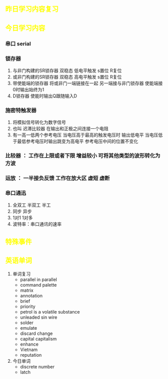 ## <font color="yellow">昨日学习内容复习</font>
## <font color="yellow">今日学习内容</font>
### 串口 serial
### 锁存器
1. 与非门构建的SR锁存器   双稳态   低电平触发 s置位 R复位
2. 或非门构建的SR锁存器  双稳态   高电平触发 s置位 R复位
3. 带使能端的锁存器 将或非门一端链接在一起 另一端接与非门锁存器  使能端接0时输出始终为1
4. D锁存器  使能时输出Q跟随输入D
### 施密特触发器
1. 将模拟信号转化为数字信号  
2. 也叫 迟滞比较器 在输出和正极之间连接一个电阻
3. 有一高一低两个参考电压 当电压高于最高的触发电压时 输出低电平 当电压低于最低参考电压时输出跳变为高电平 参考电压中间的位置不变化
### 比较器 ： 工作在上限或者下限 增益较小 可将其他类型的波形转化为方波
### 运放 ： 一半接负反馈 工作在放大区 虚短 虚断
### 串口通迅 
1. 全双工 半双工 半工
2. 同步 异步
3. 1对1 1对多
4. 波特率：串口通讯的速率
## <font color="yellow">特殊事件</font>
## <font color="yellow">英语单词</font>
1. 单词复习
	- parallel in parallel
	- command palette
	- matrix
	- annotation
	- brief
	- priority
	- petrol is a volatile substance
	- unleaded sin wire
	- solder
	- emulate
	- discard change
	- capital capitalism
	- enhance
	- Vietnam
	- reputation
1. 今日单词
	- discrete number
	- latch


